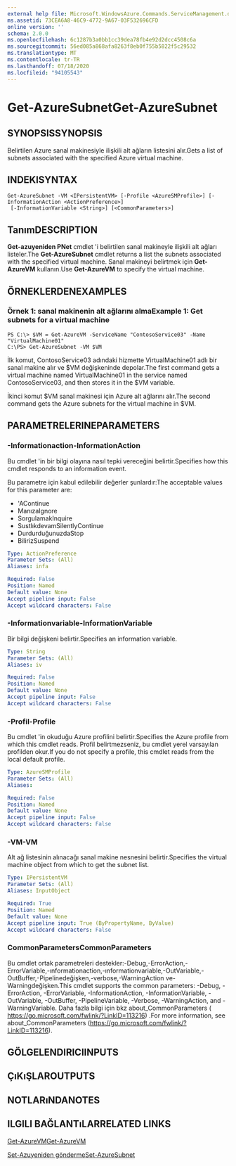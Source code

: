 ```yaml
---
external help file: Microsoft.WindowsAzure.Commands.ServiceManagement.dll-Help.xml
ms.assetid: 73CEA6A8-46C9-4772-9A67-03F532696CFD
online version: ''
schema: 2.0.0
ms.openlocfilehash: 6c1287b3a0bb1cc39dea78fb4e92d2dcc4508c6a
ms.sourcegitcommit: 56ed085a868afa8263f8eb0f755b5822f5c29532
ms.translationtype: MT
ms.contentlocale: tr-TR
ms.lasthandoff: 07/18/2020
ms.locfileid: "94105543"
---
```

# <span data-ttu-id="279d9-101">Get-AzureSubnet</span><span class="sxs-lookup"><span data-stu-id="279d9-101">Get-AzureSubnet</span></span>

## <span data-ttu-id="279d9-102">SYNOPSIS</span><span class="sxs-lookup"><span data-stu-id="279d9-102">SYNOPSIS</span></span>
<span data-ttu-id="279d9-103">Belirtilen Azure sanal makinesiyle ilişkili alt ağların listesini alır.</span><span class="sxs-lookup"><span data-stu-id="279d9-103">Gets a list of subnets associated with the specified Azure virtual machine.</span></span>

## <span data-ttu-id="279d9-104">INDEKI</span><span class="sxs-lookup"><span data-stu-id="279d9-104">SYNTAX</span></span>

```
Get-AzureSubnet -VM <IPersistentVM> [-Profile <AzureSMProfile>] [-InformationAction <ActionPreference>]
 [-InformationVariable <String>] [<CommonParameters>]
```

## <span data-ttu-id="279d9-105">Tanım</span><span class="sxs-lookup"><span data-stu-id="279d9-105">DESCRIPTION</span></span>
<span data-ttu-id="279d9-106">**Get-azuyeniden PNet** cmdlet 'i belirtilen sanal makineyle ilişkili alt ağları listeler.</span><span class="sxs-lookup"><span data-stu-id="279d9-106">The **Get-AzureSubnet** cmdlet returns a list the subnets associated with the specified virtual machine.</span></span>
<span data-ttu-id="279d9-107">Sanal makineyi belirtmek için **Get-AzureVM** kullanın.</span><span class="sxs-lookup"><span data-stu-id="279d9-107">Use **Get-AzureVM** to specify the virtual machine.</span></span>

## <span data-ttu-id="279d9-108">ÖRNEKLERDEN</span><span class="sxs-lookup"><span data-stu-id="279d9-108">EXAMPLES</span></span>

### <span data-ttu-id="279d9-109">Örnek 1: sanal makinenin alt ağlarını alma</span><span class="sxs-lookup"><span data-stu-id="279d9-109">Example 1: Get subnets for a virtual machine</span></span>
```
PS C:\> $VM = Get-AzureVM -ServiceName "ContosoService03" -Name "VirtualMachine01"
C:\PS> Get-AzureSubnet -VM $VM
```

<span data-ttu-id="279d9-110">İlk komut, ContosoService03 adındaki hizmette VirtualMachine01 adlı bir sanal makine alır ve $VM değişkeninde depolar.</span><span class="sxs-lookup"><span data-stu-id="279d9-110">The first command gets a virtual machine named VirtualMachine01 in the service named ContosoService03, and then stores it in the $VM variable.</span></span>

<span data-ttu-id="279d9-111">İkinci komut $VM sanal makinesi için Azure alt ağlarını alır.</span><span class="sxs-lookup"><span data-stu-id="279d9-111">The second command gets the Azure subnets for the virtual machine in $VM.</span></span>

## <span data-ttu-id="279d9-112">PARAMETRELERINE</span><span class="sxs-lookup"><span data-stu-id="279d9-112">PARAMETERS</span></span>

### <span data-ttu-id="279d9-113">-Informationaction</span><span class="sxs-lookup"><span data-stu-id="279d9-113">-InformationAction</span></span>
<span data-ttu-id="279d9-114">Bu cmdlet 'in bir bilgi olayına nasıl tepki vereceğini belirtir.</span><span class="sxs-lookup"><span data-stu-id="279d9-114">Specifies how this cmdlet responds to an information event.</span></span>

<span data-ttu-id="279d9-115">Bu parametre için kabul edilebilir değerler şunlardır:</span><span class="sxs-lookup"><span data-stu-id="279d9-115">The acceptable values for this parameter are:</span></span>

- <span data-ttu-id="279d9-116">'A</span><span class="sxs-lookup"><span data-stu-id="279d9-116">Continue</span></span>
- <span data-ttu-id="279d9-117">Manıza</span><span class="sxs-lookup"><span data-stu-id="279d9-117">Ignore</span></span>
- <span data-ttu-id="279d9-118">Sorgulamak</span><span class="sxs-lookup"><span data-stu-id="279d9-118">Inquire</span></span>
- <span data-ttu-id="279d9-119">Sustlıkdevam</span><span class="sxs-lookup"><span data-stu-id="279d9-119">SilentlyContinue</span></span>
- <span data-ttu-id="279d9-120">Durdurduğunuzda</span><span class="sxs-lookup"><span data-stu-id="279d9-120">Stop</span></span>
- <span data-ttu-id="279d9-121">Biliriz</span><span class="sxs-lookup"><span data-stu-id="279d9-121">Suspend</span></span>

```yaml
Type: ActionPreference
Parameter Sets: (All)
Aliases: infa

Required: False
Position: Named
Default value: None
Accept pipeline input: False
Accept wildcard characters: False
```

### <span data-ttu-id="279d9-122">-Informationvariable</span><span class="sxs-lookup"><span data-stu-id="279d9-122">-InformationVariable</span></span>
<span data-ttu-id="279d9-123">Bir bilgi değişkeni belirtir.</span><span class="sxs-lookup"><span data-stu-id="279d9-123">Specifies an information variable.</span></span>

```yaml
Type: String
Parameter Sets: (All)
Aliases: iv

Required: False
Position: Named
Default value: None
Accept pipeline input: False
Accept wildcard characters: False
```

### <span data-ttu-id="279d9-124">-Profil</span><span class="sxs-lookup"><span data-stu-id="279d9-124">-Profile</span></span>
<span data-ttu-id="279d9-125">Bu cmdlet 'in okuduğu Azure profilini belirtir.</span><span class="sxs-lookup"><span data-stu-id="279d9-125">Specifies the Azure profile from which this cmdlet reads.</span></span>
<span data-ttu-id="279d9-126">Profil belirtmezseniz, bu cmdlet yerel varsayılan profilden okur.</span><span class="sxs-lookup"><span data-stu-id="279d9-126">If you do not specify a profile, this cmdlet reads from the local default profile.</span></span>

```yaml
Type: AzureSMProfile
Parameter Sets: (All)
Aliases: 

Required: False
Position: Named
Default value: None
Accept pipeline input: False
Accept wildcard characters: False
```

### <span data-ttu-id="279d9-127">-VM</span><span class="sxs-lookup"><span data-stu-id="279d9-127">-VM</span></span>
<span data-ttu-id="279d9-128">Alt ağ listesinin alınacağı sanal makine nesnesini belirtir.</span><span class="sxs-lookup"><span data-stu-id="279d9-128">Specifies the virtual machine object from which to get the subnet list.</span></span>

```yaml
Type: IPersistentVM
Parameter Sets: (All)
Aliases: InputObject

Required: True
Position: Named
Default value: None
Accept pipeline input: True (ByPropertyName, ByValue)
Accept wildcard characters: False
```

### <span data-ttu-id="279d9-129">CommonParameters</span><span class="sxs-lookup"><span data-stu-id="279d9-129">CommonParameters</span></span>
<span data-ttu-id="279d9-130">Bu cmdlet ortak parametreleri destekler:-Debug,-ErrorAction,-ErrorVariable,-ınformationaction,-ınformationvariable,-OutVariable,-OutBuffer,-Pipelinedeğişken,-verbose,-WarningAction ve-Warningdeğişken.</span><span class="sxs-lookup"><span data-stu-id="279d9-130">This cmdlet supports the common parameters: -Debug, -ErrorAction, -ErrorVariable, -InformationAction, -InformationVariable, -OutVariable, -OutBuffer, -PipelineVariable, -Verbose, -WarningAction, and -WarningVariable.</span></span> <span data-ttu-id="279d9-131">Daha fazla bilgi için bkz about_CommonParameters ( https://go.microsoft.com/fwlink/?LinkID=113216) .</span><span class="sxs-lookup"><span data-stu-id="279d9-131">For more information, see about_CommonParameters (https://go.microsoft.com/fwlink/?LinkID=113216).</span></span>

## <span data-ttu-id="279d9-132">GÖLGELENDIRICI</span><span class="sxs-lookup"><span data-stu-id="279d9-132">INPUTS</span></span>

## <span data-ttu-id="279d9-133">ÇıKıŞLAR</span><span class="sxs-lookup"><span data-stu-id="279d9-133">OUTPUTS</span></span>

## <span data-ttu-id="279d9-134">NOTLARıNDA</span><span class="sxs-lookup"><span data-stu-id="279d9-134">NOTES</span></span>

## <span data-ttu-id="279d9-135">ILGILI BAĞLANTıLAR</span><span class="sxs-lookup"><span data-stu-id="279d9-135">RELATED LINKS</span></span>

[<span data-ttu-id="279d9-136">Get-AzureVM</span><span class="sxs-lookup"><span data-stu-id="279d9-136">Get-AzureVM</span></span>](./Get-AzureVM.md)

[<span data-ttu-id="279d9-137">Set-Azuyeniden gönderme</span><span class="sxs-lookup"><span data-stu-id="279d9-137">Set-AzureSubnet</span></span>](./Set-AzureSubnet.md)



